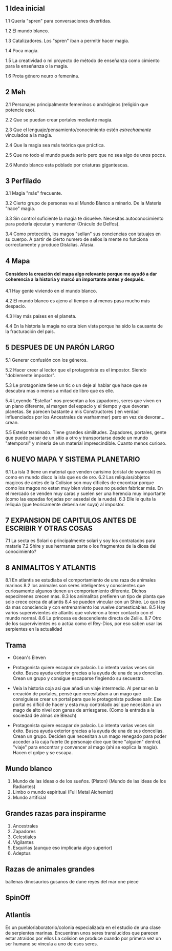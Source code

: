 ##   1 Idea inicial

1.1 Quería "spren" para conversaciones divertidas.

1.2 El mundo blanco.

1.3 Catalizadores. Los "spren" iban a permitir hacer magia.

1.4 Poca magia.

1.5 La creatividad o mi proyecto de método de enseñanza como cimiento para la enseñanza o la magia.

1.6 Prota género neuro o femenina.


## 2 Meh

2.1 Personajes principalmente femeninos o andróginos (religión que potencie eso).

2.2 Que se puedan crear portales mediante magia.

2.3 Que el lenguaje/pensamiento/conocimiento estén *estrechamente* vinculados a la magia.

2.4 Que la magia sea más teórica que práctica.

2.5 Que no todo el mundo pueda serlo pero que no sea algo de unos pocos.

2.6 Mundo blanco esta poblado por criaturas gigantescas.


## 3 Perfilado

3.1 Magia "más" frecuente.

3.2 Cierto grupo de personas va al Mundo Blanco a minarlo. De la Materia "hace" magia.

3.3 Sin control suficiente la magia te disuelve. Necesitas autoconocimiento para poderla ejecutar y mantener (Oráculo de Delfos).

3.4 Como protección, los magos "sellan" sus conciencias con tatuajes en su cuerpo. A partir de cierto numero de sellos la mente no funciona correctamente y produce Dislalias. Afasia.


## 4 Mapa
#### Considero la creación del mapa algo relevante porque me ayudó a dar coherencia a la historia y marcó un importante antes y después.

4.1 Hay gente viviendo en el mundo blanco.

4.2 El mundo blanco es ajeno al tiempo o al menos pasa mucho más despacio.

4.3 Hay más países en el planeta.

4.4 En la historia la magia no esta bien vista porque ha sido la causante de la fracturación del país.

## 5 DESPUES DE UN PARÓN LARGO

5.1 Generar confusión con los géneros.

5.2 Hacer creer al lector que el protagonista es el impostor. Siendo "doblemente impostor".

5.3 Le protagoniste tiene un tic o un deje al hablar que hace que se descubra mas o menos a mitad de libro que es elle.

5.4 Leyendo "Estellar" nos presentan a los zapadores, seres que viven en un plano diferente, al margen del espacio y el tiempo y que devoran planetas. Se parecen bastante a mis Constructores ( en verdad influenciados por los Ancestrales de warhammer) pero en vez de devorar... crean.

5.5 Estelar terminado. Tiene grandes similitudes. Zapadores, portales, gente que puede pasar de un sitio a otro y transportarse desde un mundo "atemporal" y mineria de un material imprescindible. Cuanto menos curioso.

## 6 NUEVO MAPA Y SISTEMA PLANETARIO

6.1 La isla 3 tiene un material que venden carisimo (cristal de swaroski) es como en mundo disco la isla que es de oro.
6.2 Las reliquias/objetos magicos de antes de la Colision son muy dificiles de encontrar porque como los magos no estan muy bien visto pues no pueden fabricar más. En el mercado se venden muy caras y suelen ser una herencia muy importante (como las espadas forjadas por aesedai de la rueda).
6.3 Elle le quita la reliquia (que teoricamente deberia ser suya) al impostor.

## 7 EXPANSION DE CAPITULOS ANTES DE ESCRIBIR Y OTRAS COSAS
7.1 La secta es Solari o principalmente solari y soy los contratados para matarle
7.2 Shire y sus hermanas parte o los fragmentos de la diosa del conocimiento?

## 8 ANIMALITOS Y ATLANTIS
8.1 En atlantis se estudiaba el comportamiento de una raza de animales marinos
8.2 los animales son seres inteligentes y conscientes que curiosamente algunos tienen un comportamiento diferente. Dichos especímenes crecen mas.
8.3 los animalitos prefieren un tipo de planta que solo crece cerca de atlantis
8.4 se pueden vincular con un Shire. Lo que les da mas consciencia y con entrenamiento los vuelve domesticables.
8.5 Hay varios supervivientes de atlantis que volvieron a tener contacto con el mundo normal.
8.6 La princesa es descendiente directa de Zeliie.
8.7 Otro de los supervivientes es o actúa como el Rey-Dios, por eso saben usar las serpientes en la actualidad


## Trama
- Ocean's Eleven

- Protagonista quiere escapar de palacio. Lo intenta varias veces sin éxito. Busca ayuda exterior gracias a la ayuda de una de sus doncellas. Crean un grupo y consigue escaparse fingiendo su secuestro.

- Veía la historia coja así que añadí un viaje intermedio. Al pensar en la creación de portales, pensé que necesitaban a un mago que consiguiese crear un portal para que le protagonista pudiese salir. Ese portal es difícil de hacer y esta muy controlado así que necesitan a un mago de alto nivel con ganas de arriesgarse. (Como la entrada a la sociedad de almas de Bleach)

- Protagonista quiere escapar de palacio. Lo intenta varias veces sin éxito. Busca ayuda exterior gracias a la ayuda de una de sus doncellas. Crean un grupo. Deciden que necesitan a un mago renegado para poder acceder a la caja fuerte (le personaje dice que tiene "alguien" dentro). "viaje" para encontrar y convencer al mago (ahí se explica la magia). Hacen el golpe y se escapa.

## Mundo blanco
1. Mundo de las ideas o de los sueños. (Platon) (Mundo de las ideas de los Radiantes)
2. Limbo o mundo espiritual (Full Metal Alchemist)
3. Mundo artificial

## Grandes razas para inspirarme
1. Ancestrales
2. Zapadores
3. Celestiales
4. Vigilantes
5. Esquirlas (aunque eso implicaria algo superior)
6. Adeptus
## Razas de animales grandes
ballenas
dinosaurios
gusanos de dune
reyes del mar one piece

## SpinOff
## Atlantis
Es un pueblo/laboratorio/colonia especializada en el estudio de una clase de serpientes marinas.
Encuentran unos seres translucidos que parecen estar atraidos por ellos
La colision se produce cuando por primera vez un ser humano se vincula a uno de esos seres.

